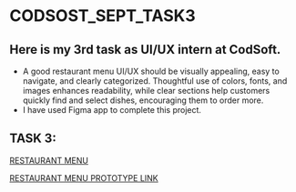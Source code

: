 # CODSOST_SEPT_TASK3

## Here is my 3rd task as UI/UX intern at CodSoft.

- A good restaurant menu UI/UX should be visually appealing, easy to navigate, and clearly categorized. Thoughtful use of colors, fonts, and images enhances readability, while clear sections help customers quickly find and select dishes, encouraging them to order more.
- I have used Figma app to complete this project.

## TASK 3:

[RESTAURANT MENU](https://www.figma.com/design/c09xG4L5PQEjwNam0Yv7r7/Restaurant-Menu?node-id=404-309&t=tAqsf9uPoGBnTYm0-1)

[RESTAURANT MENU PROTOTYPE LINK](https://www.figma.com/proto/c09xG4L5PQEjwNam0Yv7r7/Restaurant-Menu?node-id=404-309&t=tAqsf9uPoGBnTYm0-1)
